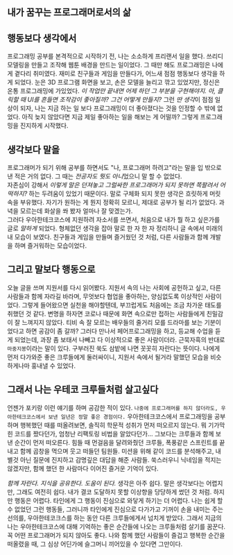 ## 내가 꿈꾸는 프로그래머로서의 삶

## 행동보다 생각에서    

프로그래밍 공부를 본격적으로 시작하기 전, 나는 소소하게 프리랜서 일을 했다. 
쓰리디 모델링을 만들고 조작해 웹툰 배경을 만드는 일이었다. 
그 때만 해도 프로그래밍은 나에게 곁다리 취미였다. 
재미로 친구들과 게임을 만들다가, 어느새 점점 행동보다 생각을 하게 되었다. 
눈은 3D 프로그램 화면을 보고, 손은 모델을 늘리고 깎고 있었지만, 정신은 온통 프로그래밍에 가있었다. 
*이 작업만 끝내면 어제 하던 그 부분을 구현해야지.* 
*아, 클릭할 때 UI를 흔들면 조작감이 좋아질까? 그건 어떻게 만들지?* 
그런 *딴 생각*이 점점 일상이 되자, 나는 지금 하는 일 보다 프로그래밍이 더 좋아졌다는 것을 인정할 수 밖에 없었다. 
아직 늦지 않았다면 지금 제일 좋아하는 일을 해보는 게 어떨까? 
그렇게 프로그래밍을 진지하게 시작했다.  
 
## 생각보다 말을

프로그래머가 되기 위해 공부를 하면서도 "나, 프로그래머 하려고"라는 말을 입 밖으로 낸 적은 거의 없다. 
그 때는 *전공자도 뭣도 아니*었으니 말 할 수 없었다.  
자존심이 강해서 *이렇게 말은 던져놓고 그럴싸한 프로그래머가 되지 못하면 쪽팔려서 어떡하지?* 하는 두려움이 있었기 때문이다. 
말로 구체화 되지 못한 생각은 흐릿하게 머릿속을 부유했다. 
자기가 원하는 게 뭔지 정확히 모르니, 제대로 공부가 될 리가 없었다. 
과녁을 모르는데 화살을 쏴 봤자 얼마나 잘 맞겠는가.  
그러다 우아한테크코스에 지원하려 자소서를 쓰면서, 처음으로 내가 뭘 하고 싶은가를 글로 *말하게* 되었다. 
형체없던 생각을 잡아 말로 한 자 한 자 정리하니 글 속에서 미래의 내 모습이 보였다. 
친구들과 게임을 만들며 즐거웠던 것 처럼, 다른 사람들과 함께 개발을 하며 즐거워하는 모습이었다.  

## 그리고 말보다 행동으로  

오늘 글을 쓰며 지원서를 다시 읽어봤다. 
지원서 속의 나는 사회에 공헌하고 싶고, 다른 사람들과 함께 자라길 바라며, 무엇보다 협업을 좋아하는, 양심없도록 이상적인 사람이었다. 
그렇게 들어왔으면 실천을 해야할텐데, 부끄럽게도 처음에는 조금 차가운 태도를 취했던 것 같다. 
변명을 하자면 코로나 때문에 화면 속으로만 접하는 사람들에게 친밀감이 잘 느껴지지 않았다. 
티비 속 잘 모르는 배우들의 줄거리 모를 드라마를 보는 기분이었다고 하면 공감이 좀 갈까? 
그러다 만나서 페어프로그래밍을 하고, 등교해 수업을 듣게 되었는데, 과장 좀 보태서 나빼고 다 이상적으로 좋은 사람이더라. 
근묵자흑의 반대로 `마중지봉`이라는 말이 있다. 
구부러진 쑥도 삼밭에 나면 꼿꼿히 자란다는 뜻이다. 
나에게 먼저 다가와준 좋은 크루들에게 둘러싸이니, 지원서 속에서 될거라 말했던 모습을 비슷하게나마 훙내낼 수 있었다.  

## 그래서 나는 우테코 크루들처럼 살고싶다    

언젠가 포키랑 이런 얘기를 하며 공감한 적이 있다. 
`나중에 프로그래머를 하지 않더라도, 우아한테크코스에서 보낸 일년은 정말 좋은 경험이다.` 
우아한테크코스에서 프로그래밍을 공부하며 행복했던 때를 떠올려보면, 솔직히 학문적 성취가 먼저 떠오르지 않는다. 
뭐 기가막힌 코드를 짰다던가, 엄청난 리팩토링 비법을 알았다던가... 
그보다는 크루들과 함께 보낸 순간이 먼저 떠오른다. 
힘들 때 먼걸음을 달려와줬던 크루들, 폭풍같은 스프린트를 끝내고 함께 곱창을 먹으며 웃고 떠들던 팀원들. 
미션을 위해 같이 코드를 분석해주고, 내 별것 아닌 질문에 진지하고 감명깊은 대답을 해준 사람들. 
쑥스러우니 닉네임을 적지는 않겠지만, 함께 했던 한 사람마다 이어진 즐거운 기억이 있다. 

*함께 자란다. 지식을 공유한다. 도움이 된다.* 
생각은 아주 쉽다. 
말은 생각보다는 어렵지만, 그래도 여전히 쉽다. 
내가 결코 도달하지 못할 이상향을 당당하게 썼던 것 처럼. 
하지만 행동은 어렵다. 
타인에게 그 행동이 진심으로 와닿게 하기는 더 어렵다. 
나는 쉽게 할 수 없었던 그런 행동들, 그러니까 타인에게 진심으로 다가가고 기꺼이 손을 내미는 주는 선의를, 
우아한테코크스를 하는 동안 다른 크루들에게서 넘치게 받았다. 
그래서 지금의 나는 우아한테크코스에 대해 기억하는 좋은 순간들에 나오는 크루들처럼 살기를 꿈꾼다. 
꼭 어떤 프로그래머가 되지 않아도 좋다. 
나와 함께 했던 사람들이 즐겁고 행복한 순간을 떠올렸을 때, 
그 심상 어딘가에 슬그머니 끼어있을 수 있다면 그만이다. 
